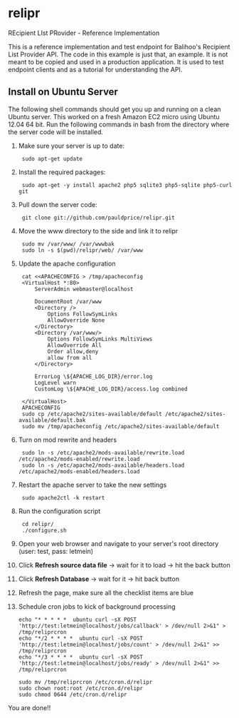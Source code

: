 relipr
======

REcipient LIst PRovider - Reference Implementation

This is a reference implementation and test endpoint for Balihoo's Recipient List Provider API. The code in this example is just that, an example. It is not meant to be copied and used in a production application. It is used to test endpoint clients and as a tutorial for understanding the API.

Install on Ubuntu Server
------------------------
The following shell commands should get you up and running on a clean Ubuntu server. This worked on a fresh Amazon EC2 micro using Ubuntu 12.04 64 bit. Run the following commands in bash from the directory where the server code will be installed.

1. Make sure your server is up to date:

		sudo apt-get update

2. Install the required packages:

		sudo apt-get -y install apache2 php5 sqlite3 php5-sqlite php5-curl git

3. Pull down the server code:

		git clone git://github.com/pauldprice/relipr.git

4. Move the www directory to the side and link it to relipr

		sudo mv /var/www/ /var/wwwbak
		sudo ln -s $(pwd)/relipr/web/ /var/www

5. Update the apache configuration

		cat <<APACHECONFIG > /tmp/apacheconfig
		<VirtualHost *:80>
			ServerAdmin webmaster@localhost

			DocumentRoot /var/www
			<Directory />
				Options FollowSymLinks
				AllowOverride None
			</Directory>
			<Directory /var/www/>
				Options FollowSymLinks MultiViews
				AllowOverride All
				Order allow,deny
				allow from all
			</Directory>

			ErrorLog \${APACHE_LOG_DIR}/error.log
			LogLevel warn
			CustomLog \${APACHE_LOG_DIR}/access.log combined

		</VirtualHost>
		APACHECONFIG
		sudo cp /etc/apache2/sites-available/default /etc/apache2/sites-available/default.bak
		sudo mv /tmp/apacheconfig /etc/apache2/sites-available/default

6. Turn on mod rewrite and headers

		sudo ln -s /etc/apache2/mods-available/rewrite.load /etc/apache2/mods-enabled/rewrite.load
		sudo ln -s /etc/apache2/mods-available/headers.load /etc/apache2/mods-enabled/headers.load

7. Restart the apache server to take the new settings

		sudo apache2ctl -k restart

8. Run the configuration script

		cd relipr/
		./configure.sh

9. Open your web browser and navigate to your server's root directory (user: test, pass: letmein)
10. Click **Refresh source data file** -> wait for it to load -> hit the back button
11. Click **Refresh Database** -> wait for it -> hit back button
12. Refresh the page, make sure all the checklist items are blue

13. Schedule cron jobs to kick of background processing

		echo "* * * * *  ubuntu curl -sX POST 'http://test:letmein@localhost/jobs/callback' > /dev/null 2>&1" > /tmp/reliprcron
		echo "*/2 * * * *  ubuntu curl -sX POST 'http://test:letmein@localhost/jobs/count' > /dev/null 2>&1" >> /tmp/reliprcron
		echo "*/3 * * * *  ubuntu curl -sX POST 'http://test:letmein@localhost/jobs/ready' > /dev/null 2>&1" >> /tmp/reliprcron

		sudo mv /tmp/reliprcron /etc/cron.d/relipr
		sudo chown root:root /etc/cron.d/relipr
		sudo chmod 0644 /etc/cron.d/relipr

You are done!!
